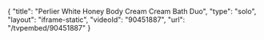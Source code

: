{
    "title": "Perlier White Honey Body Cream   Cream Bath Duo",
    "type": "solo",
    "layout": "iframe-static",
    "videoId": "90451887",
    "url": "\/tvpembed\/90451887"
}